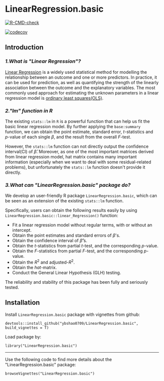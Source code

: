 # LinearRegression.basic

  <!-- badges: start -->
  [![R-CMD-check](https://github.com/ybshao0709/LinearRegression.basic/actions/workflows/R-CMD-check.yaml/badge.svg)](https://github.com/ybshao0709/LinearRegression.basic/actions/workflows/R-CMD-check.yaml)
  <!-- badges: end -->
  
   <!-- badges: start -->
   [![codecov](https://codecov.io/gh/ybshao0709/LinearRegression.basic/branch/main/graph/badge.svg)](https://codecov.io/gh/ybshao0709/LinearRegression.basic)
   <!-- badges: end -->

## Introduction

### *1.What is "Linear Regression"?*

[Linear Regression](https://en.wikipedia.org/wiki/Linear_regression) is a widely used statistical method for modelling the relationship between an outcome and one or more predictors. In practice, it can be used for prediction, as well as quantifying the strength of the linearly association between the outcome and the explanatory variables. The most commonly used approach for estimating the unknown parameters in a linear regression model is [ordinary least squares(OLS)](https://en.wikipedia.org/wiki/Ordinary_least_squares). 

### *2."lm" function in R*

The existing `stats::lm` in `R` is a powerful function that can help us fit the basic linear regression model. By further applying the `base:summary` function, we can obtain the point estimate, standard error, $t$-statistics and $p$-value of each single $\beta$, and the result from the overall $F$-test. 

However, the `stats::lm` function can not directly output the confidence interval(CI) of $\hat{\beta}$. Moreover, as one of the most important matrices derived from linear regression model, hat matrix contains many important information (especially when we want to deal with some residual-related problems), but unfortunately the `stats::lm` function doesn't provide it directly. 


### *3.What can "LinearRegression.basic" package do?*

We develop an user-friendly R package `LinearRegression.basic`, which can be seen as an extension of the existing `stats::lm` function. 

Specifically, users can obtain the following results easily by using `LinearRegression.basic::linear_Regression()` function:

* Fit a linear regression model without regular terms, with or without an intercept.
* Obtain the point estimates and standard errors of $\beta$'s.
* Obtain the confidence interval of $\hat{\beta}$'s.
* Obtain the $t$-statistics from partial $t$-test, and the corresponding $p$-value.
* Obtain the $F$-statistics from partial $F$-test, and the corresponding $p$-value.
* Obtain the $R^2$ and adjusted-$R^2$.
* Obtain the $hat$-matrix.
* Conduct the General Linear Hypothesis (GLH) testing.


The reliability and stability of this package has been fully and seriously tested.

## Installation

Install `LinearRegression.basic` package with vignettes from github:

```
devtools::install_github("ybshao0709/LinearRegression.basic", build_vignettes = T)
```

Load package by:

```
library("LinearRegression.basic")
```

---

Use the following code to find more details about the "LinearRegression.basic" package:

```
browseVignettes("LinearRegression.basic")
```

